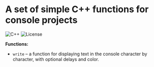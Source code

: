 # A set of simple C++ functions for console projects
![C++](https://img.shields.io/badge/language-C++-blue.svg)
![License](https://img.shields.io/badge/license-MIT-green.svg)

**Functions:**

- `write` – a function for displaying text in the console character by character, with optional delays and color.
